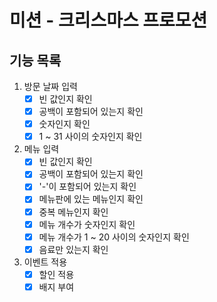 # 미션 - 크리스마스 프로모션

## 기능 목록
1. 방문 날짜 입력
   - [x] 빈 값인지 확인
   - [x] 공백이 포함되어 있는지 확인
   - [x] 숫자인지 확인
   - [x] 1 ~ 31 사이의 숫자인지 확인
2. 메뉴 입력
   - [x] 빈 값인지 확인
   - [x] 공백이 포함되어 있는지 확인
   - [x] '-'이 포함되어 있는지 확인
   - [x] 메뉴판에 있는 메뉴인지 확인
   - [x] 중복 메뉴인지 확인
   - [x] 메뉴 개수가 숫자인지 확인
   - [x] 메뉴 개수가 1 ~ 20 사이의 숫자인지 확인
   - [x] 음료만 있는지 확인
3. 이벤트 적용
   - [x] 할인 적용
   - [x] 배지 부여
